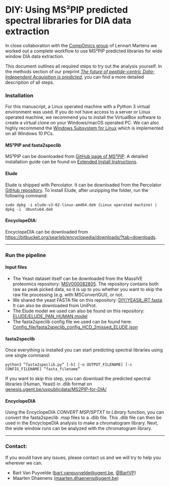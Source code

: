 # DIY: Using MS²PIP predicted spectral libraries for DIA data extraction

In close collaboration with the [CompOmics group](https://www.compomics.com) of Lennart Martens we worked out a complete workflow to use MS²PIP predicted libraries for wide window DIA data extraction.

This document outlines all required steps to try out the analysis yourself. In the methods section of our preprint *[The future of peptide-centric Data-Independent Acquisition is predicted](https://www.biorxiv.org/content/10.1101/681429v1)*, you can find a more detailed description of all steps.

### Installation
For this manuscript, a Linux operated machine with a Python 3 virtual environment was used. If you do not have access to a server or Linux operated machine, we recommend you to install the VirtualBox software to create a virtual clone on your Windows/macOS operated PC. We can also highly recommend the [Windows Subsystem for Linux](https://docs.microsoft.com/en-us/windows/wsl/install-win10) which is implemented on all Windows 10 PCs.

#### MS²PIP and fasta2speclib
MS²PIP can be downloaded from [GitHub page of MS²PIP](https://github.com/compomics/ms2pip_c/releases/latest). A detailed installation guide can be found on [Extended Install Instructions](https://github.com/compomics/ms2pip_c/wiki/Extended_install_instructions).

#### Elude
Elude is shipped with Percolator. It can be downloaded from the Percolator [GitHub repository](https://github.com/percolator/percolator/releases). To install Elude, after unzipping the folder, run the following command:
```
sudo dpkg -i elude-v3-02-linux-amd64.deb (Linux operated machine) | dpkg -i  Ubuntu64.deb
```

#### EncyclopeDIA:
EncyclopeDIA can be downloaded from https://bitbucket.org/searleb/encyclopedia/downloads/?tab=downloads.

---

### Run the pipeline
#### Input files
- The Yeast dataset itself can be downloaded from the MassIVE proteomics repository: [MSV000082805](https://massive.ucsd.edu/ProteoSAFe/dataset.jsp?task=e340c79fbdc64e14a710265761bfeed5). The repository contains both raw as peak picked data, so it is up to you whether you want to skip the raw file processing (e.g. with MSConvertGUI), or not.
- We shared the yeast FASTA file on this repository: [DIY/YEAS8_iRT.fasta](https://github.com/brvpuyve/MS2PIP-for-DIA/blob/master/DIY/YEAS8_iRT.fasta). It can also be downloaded from UniProt.
- The Elude model we used can also be found on this repository: [ELUDE/ELUDE_PAN_HUMAN.model](https://github.com/brvpuyve/MS2PIP-for-DIA/blob/master/ELUDE/ELUDE_PAN_HUMAN.model)
- The fasta2speclib config file we used can be found here: [Config_file/fasta2speclib_config_HCD_2missed_ELUDE.json](https://github.com/brvpuyve/MS2PIP-for-DIA/blob/master/Config_file/fasta2speclib_config_HCD_2missed_ELUDE.json)
 
#### fasta2speclib
Once everything is installed you can start predicting spectral libraries using one single command:
```
python3 “fasta2speclib.py” [-h] [-o OUTPUT_FILENAME] [-c CONFIG_FILENAME] “fasta_filename”
```
If you want to skip this step, you can download the predicted spectral libraries (Human, Yeast) in .dlib format on 
[genesis.ugent.be/uvpublicdata/MS2PIP-for-DIA/](http://genesis.ugent.be/uvpublicdata/MS2PIP-for-DIA/)

#### EncyclopeDIA
Using the EncyclopeDIA *CONVERT MSP/SPTXT to Library* function, you can convert the fasta2speclib .msp files to a .dlib file. This .dlib file can then be used in the EncyclopeDIA analysis to make a chromatogram library. Next, the wide window runs can be analyzed with the chromatogram library.

---
### Contact:
If you would have any issues, please contact us and we will try to help you wherever we can. 
- Bart Van Puyvelde ([bart.vanpuyvelde@ugent.be](mailto:bart.vanpuyvelde@ugent.be), [@BartVP](https://twitter.com/BartVP))
- Maarten Dhaenens ([maarten.dhaenens@ugent.be](mailto:maarten.dhaenens@ugent.be))

